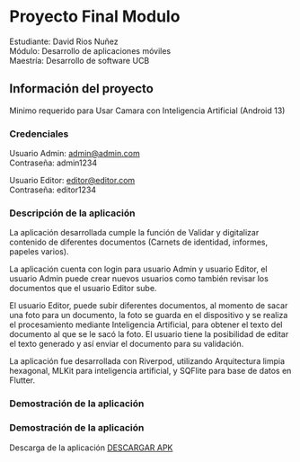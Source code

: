 # Proyecto Final Modulo

Estudiante: David Rios Nuñez  
Módulo: Desarrollo de aplicaciones móviles  
Maestría: Desarrollo de software UCB  

## Información del proyecto

Minimo requerido para Usar Camara con Inteligencia Artificial (Android 13)

### Credenciales

Usuario Admin: admin@admin.com  
Contraseña: admin1234  

Usuario Editor: editor@editor.com  
Contraseña: editor1234  

### Descripción de la aplicación

La aplicación desarrollada cumple la función de Validar y digitalizar contenido de diferentes documentos (Carnets de identidad, informes, papeles varios).  

La aplicación cuenta con login para usuario Admin y usuario Editor, el usuario Admin puede crear nuevos usuarios como también revisar los documentos que el usuario Editor sube.

El usuario Editor, puede subir diferentes documentos, al momento de sacar una foto para un documento, la foto se guarda en el dispositivo y se realiza el procesamiento mediante Inteligencia Artificial, para obtener el texto del documento al que se le sacó la foto. El usuario tiene la posibilidad de editar el texto generado y así enviar el documento para su validación.

La aplicación fue desarrollada con Riverpod, utilizando Arquitectura limpia hexagonal, MLKit para inteligencia artificial, y SQFlite para base de datos en Flutter.

### Demostración de la aplicación


### Demostración de la aplicación

Descarga de la aplicación [DESCARGAR APK](https://github.com/driosn/TrabajoFinal_Maestria_Flutter/blob/main/proyecto-david-rios.apk)





